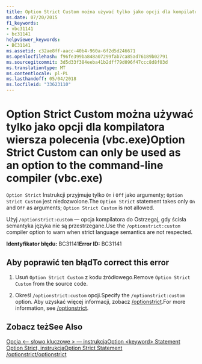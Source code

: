 ```yaml
---
title: Option Strict Custom można używać tylko jako opcji dla kompilatora wiersza polecenia (vbc.exe)
ms.date: 07/20/2015
f1_keywords:
- vbc31141
- bc31141
helpviewer_keywords:
- BC31141
ms.assetid: c32ae8ff-aacc-40b4-960a-6f2d5d246671
ms.openlocfilehash: f96fe399ba848a07299fab7ca85ad76189b02791
ms.sourcegitcommit: 3d5d33f384eeba41b2dff79d096f47ccc8d8f03d
ms.translationtype: MT
ms.contentlocale: pl-PL
ms.lasthandoff: 05/04/2018
ms.locfileid: "33623110"
---
```

# <a name="option-strict-custom-can-only-be-used-as-an-option-to-the-command-line-compiler-vbcexe"></a><span data-ttu-id="a9393-102">Option Strict Custom można używać tylko jako opcji dla kompilatora wiersza polecenia (vbc.exe)</span><span class="sxs-lookup"><span data-stu-id="a9393-102">Option Strict Custom can only be used as an option to the command-line compiler (vbc.exe)</span></span>
<span data-ttu-id="a9393-103">`Option Strict` Instrukcji przyjmuje tylko `On` i `Off` jako argumenty; `Option Strict Custom` jest niedozwolone.</span><span class="sxs-lookup"><span data-stu-id="a9393-103">The `Option Strict` statement takes only `On` and `Off` as arguments; `Option Strict Custom` is not allowed.</span></span>  
  
 <span data-ttu-id="a9393-104">Użyj `/optionstrict:custom` — opcja kompilatora do Ostrzegaj, gdy ścisła semantyka języka nie są przestrzegane.</span><span class="sxs-lookup"><span data-stu-id="a9393-104">Use the `/optionstrict:custom` compiler option to warn when strict language semantics are not respected.</span></span>  
  
 <span data-ttu-id="a9393-105">**Identyfikator błędu:** BC31141</span><span class="sxs-lookup"><span data-stu-id="a9393-105">**Error ID:** BC31141</span></span>  
  
## <a name="to-correct-this-error"></a><span data-ttu-id="a9393-106">Aby poprawić ten błąd</span><span class="sxs-lookup"><span data-stu-id="a9393-106">To correct this error</span></span>  
  
1.  <span data-ttu-id="a9393-107">Usuń `Option Strict Custom` z kodu źródłowego.</span><span class="sxs-lookup"><span data-stu-id="a9393-107">Remove `Option Strict Custom` from the source code.</span></span>  
  
2.  <span data-ttu-id="a9393-108">Określ `/optionstrict:custom` opcji.</span><span class="sxs-lookup"><span data-stu-id="a9393-108">Specify the `/optionstrict:custom` option.</span></span> <span data-ttu-id="a9393-109">Aby uzyskać więcej informacji, zobacz [/optionstrict](../../visual-basic/reference/command-line-compiler/optionstrict.md).</span><span class="sxs-lookup"><span data-stu-id="a9393-109">For more information, see [/optionstrict](../../visual-basic/reference/command-line-compiler/optionstrict.md).</span></span>  
  
## <a name="see-also"></a><span data-ttu-id="a9393-110">Zobacz też</span><span class="sxs-lookup"><span data-stu-id="a9393-110">See Also</span></span>  
 [<span data-ttu-id="a9393-111">Opcja \<— słowo kluczowe > — instrukcja</span><span class="sxs-lookup"><span data-stu-id="a9393-111">Option \<keyword> Statement</span></span>](../../visual-basic/language-reference/statements/option-keyword-statement.md)  
 [<span data-ttu-id="a9393-112">Option Strict, instrukcja</span><span class="sxs-lookup"><span data-stu-id="a9393-112">Option Strict Statement</span></span>](../../visual-basic/language-reference/statements/option-strict-statement.md)  
 [<span data-ttu-id="a9393-113">/optionstrict</span><span class="sxs-lookup"><span data-stu-id="a9393-113">/optionstrict</span></span>](../../visual-basic/reference/command-line-compiler/optionstrict.md)
